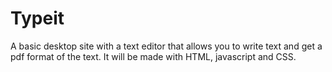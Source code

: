 # Typeit
A basic desktop site with a text editor that allows you to write text and get a pdf format of the text.
It will be made with HTML, javascript and CSS.
